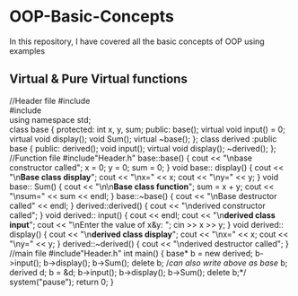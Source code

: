 # OOP-Basic-Concepts
In this repository, I have covered all the basic concepts of OOP using examples
## Virtual & Pure Virtual functions
//Header file
#include<iostream>  
#include<iomanip>  
using namespace std;  
class base {
protected:
int x, y, sum;
public:
base();
virtual void input() = 0;
virtual void display();
void Sum();
virtual ~base();
};
class derived :public base {
public:
derived();
void input();
virtual void display();
~derived();
};
//Function file
#include"Header.h"
base::base() {
cout << "\nbase constructor called";
x = 0;
y = 0;
sum = 0;
}
void base:: display() {
cout << "\n****Base class display****";
cout << "\nx=" << x;
cout << "\ny=" << y;
}
void base:: Sum() {
cout << "\n\n****Base class function****";
sum = x + y;
cout << "\nsum=" << sum << endl;
}
base::~base()
{
cout << "\nBase destructor called" << endl;
}
derived::derived() {
cout << "\nderived constructor called";
}
void derived:: input() {
cout << endl;
cout << "\n****derived class input****";
cout << "\nEnter the value of x&y: ";
cin >> x >> y;
}
void derived:: display() {
cout << "\n****derived class display****";
cout << "\nx=" << x;
cout << "\ny=" << y;
}
derived::~derived()
{
cout << "\nderived destructor called";
}
//main file
#include"Header.h"
int main() {
base* b = new derived;
b->input();
b->display();
b->Sum();
delete b;
/*can also write above as
base* b;
derived d;
b = &d;
b->input();
b->display();
b->Sum();
delete b;*/
system("pause");
return 0;
}